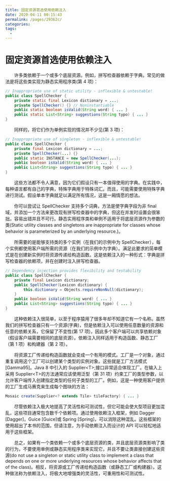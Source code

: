 ```yaml
---
title: 固定资源首选使用依赖注入
date: 2020-04-11 00:15:43
permalink: /pages/29362c/
categories:
tags:
  - 
---
```

# 固定资源首选使用依赖注入

&emsp;&emsp;许多类依赖于一个或多个底层资源。例如，拼写检查器依赖于字典。常见的做法是将这些类实现为静态实用程序类(第 4 项)：

```java
// Inappropriate use of static utility - inflexible & untestable!
public class SpellChecker {
    private static final Lexicon dictionary = ...;
    private SpellChecker() {} // Noninstantiable
    public static boolean isValid(String word) { ... }
    public static List<String> suggestions(String typo) { ... }
}
```

&emsp;&emsp;同样的，将它们作为单例实现的情况并不少见(第 3 项)：

```java
// Inappropriate use of singleton - inflexible & untestable!
public class SpellChecker {
    private final Lexicon dictionary = ...;
    private SpellChecker(...) {}
    public static INSTANCE = new SpellChecker(...);
    public boolean isValid(String word) { ... }
    public List<String> suggestions(String typo) { ... }
}
```

&emsp;&emsp;这些方法都不令人满意，因为它们假设只有一本值得使用的字典。在实践中，每种语言都有自己的字典，特殊字典用于特殊词汇。而且，可能需要使用特殊字典进行测试。假设单本字典就足以满足所有情况，这是一厢情愿的想法。

&emsp;&emsp;你可以尝试让 SpellChecker 支持多个词典，方法是使字典字段为非 final 域，并添加一个方法来更改现有拼写检查器中的字典，但这在并发时设置会很笨拙，容易出错并且不可行。静态实用程序类和单例不适用于将底层资源作为参数的类(Static utility classes and singletons are inappropriate for classes whose behavior is parameterized by an underlying resource.)。

&emsp;&emsp;所需要的是能够支持类的多个实例（在我们的示例中为 SpellChecker），每个实例都使用客户端所需的资源（在我们的示例中为字典）。满足此要求的简单模式是在创建新实例时将资源传递给构造函数。这是依赖注入的一种形式：字典是拼写检查器的依赖项，并在创建时注入拼写检查器。

```java
// Dependency injection provides flexibility and testability
public class SpellChecker {
    private final Lexicon dictionary;
    public SpellChecker(Lexicon dictionary) {
        this.dictionary = Objects.requireNonNull(dictionary);
    }
    public boolean isValid(String word) { ... }
    public List<String> suggestions(String typo) { ... }
}
```

&emsp;&emsp;这种依赖注入很简单，以至于程序猿用了很多年却不知道它有一个名称。虽然我们的拼写检查器只有一个资源(字典)，但是依赖注入可以使用任意数量的资源和任意的依赖关系，它保留了不变性(第 17 项)，因此多个客户端可以共享依赖对象（假设客户端需要相同的底层资源）。依赖注入同样适用于构造函数、静态工厂（第 1 项）和构建器（第 2 项）。

&emsp;&emsp;将资源工厂传递给构造函数就会变成一个有用的模式。工厂是一个对象，通过重复调用这个工厂可以创建某个类型的实例对象。这些就是工厂方法模式 \[Gamma95\]。Java 8 中引入的 Supplier\<T\>;接口非常适合体现工厂。在输入上采用 Supplier\<T\>的方法通常应该使用泛型（第 31 项）约束工厂的类型参数，以允许客户端传入创建指定类型的任何子类型的工厂。例如，这是一种使用客户提供的工厂生成马赛克来生成每个图块的方法：

```java
Mosaic create(Supplier<? extends Tile> tileFactory) { ... }
```

&emsp;&emsp;尽管依赖注入极大地提高了灵活性和可测试性，但它可能会使大型项目更加混乱，这些项目通常包含数千个依赖项。通过使用依赖注入框架，例如 Dagger \[Dagger\]，Guice \[Guice\]或 Spring \[Spring\]，可以消除这种混乱。这些框架的使用超出了本书的范围，但请注意，为手动依赖注入而设计的 API 可以轻松地适用于这些框架。

&emsp;&emsp;总之，如果有一个类依赖一个或多个底层资源的类，并且底层资源类影响了类的行为，不要使用单例或静态实用程序类来实现它，并且不要让类直接创建这些资源(do not use a singleton or static utility class to implement a class that depends on one or more underlying resources whose behavior affects that of the class)。相反，将资源或工厂传递给构造函数（或静态工厂或构建器）。这种做法称为依赖注入，将极大地增强类的灵活性，可重用性和可测试性。

